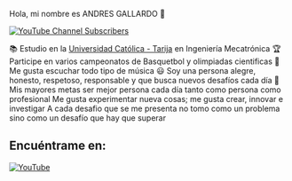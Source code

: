 Hola, mi nombre es ANDRES GALLARDO 👋




[![YouTube Channel Subscribers](https://img.shields.io/youtube/channel/subscribers/UCxPD7bsocoAMq8Dj18kmGyQ?style=social)]([https://youtube.com/mouredevapps?sub_confirmation=1](https://www.youtube.com/channel/UCZ7NvneEEPPS9ZlMb-TpBQA))



📚 Estudio en la [Universidad Católica - Tarija](https://tja.ucb.edu.bo/) en Ingeniería Mecatrónica
🏆 Participe en varios campeonatos de Basquetbol y olimpiadas cientificas
🎵 Me gusta escuchar todo tipo de música
😃 Soy una persona alegre, honesto, respetoso, responsable y que busca nuevos desafíos cada día
🏁 Mis mayores metas ser mejor persona cada día tanto como persona como profesional
Me gusta experimentar nueva cosas; me gusta crear, innovar e investigar
A cada desafio que se me presenta no tomo como un problema sino como un desafío que hay que superar


## Encuéntrame en:

[![YouTube](https://img.shields.io/badge/YouTube-Mouredev_by_Brais_Moure-FF0000?style=for-the-badge&logo=youtube&logoColor=white&labelColor=101010)](https://www.youtube.com/channel/UCZ7NvneEEPPS9ZlMb-TpBQA)



